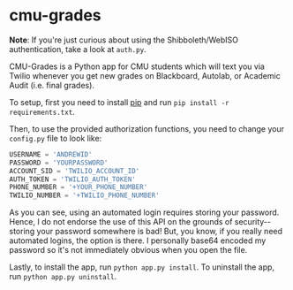 cmu-grades
==========

**Note**: If you're just curious about using the Shibboleth/WebISO authentication, take a look at `auth.py`. 

CMU-Grades is a Python app for CMU students which will text you via Twilio whenever you get new grades on Blackboard, Autolab, or Academic Audit (i.e. final grades).

To setup, first you need to install [pip](https://pypi.python.org/pypi/pip) and run `pip install -r requirements.txt`.

Then, to use the provided authorization functions, you need to change your `config.py` file to look like:

```python   
USERNAME = 'ANDREWID'
PASSWORD = 'YOURPASSWORD'
ACCOUNT_SID = 'TWILIO_ACCOUNT_ID'
AUTH_TOKEN = 'TWILIO_AUTH_TOKEN'
PHONE_NUMBER = '+YOUR_PHONE_NUMBER'
TWILIO_NUMBER = '+TWILIO_PHONE_NUMBER'
```

As you can see, using an automated login requires storing your password. Hence, I do not endorse the use of this API on
the grounds of security--storing your password somewhere is bad! But, you know, if you really need automated logins,
the option is there. I personally base64 encoded my password so it's not immediately obvious when you open the file.

Lastly, to install the app, run `python app.py install`. To uninstall the app, run `python app.py uninstall`.
